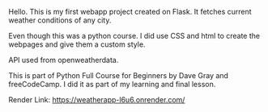 Hello. This is my first webapp project created on Flask. It fetches current weather conditions of any city. 

Even though this was a python course. I did use CSS and html to create the webpages and give them a custom style. 

API used from openweatherdata. 

This is part of Python Full Course for Beginners by Dave Gray and freeCodeCamp. I did it as part of my learning and final lesson. 

Render Link: https://weatherapp-l6u6.onrender.com/
